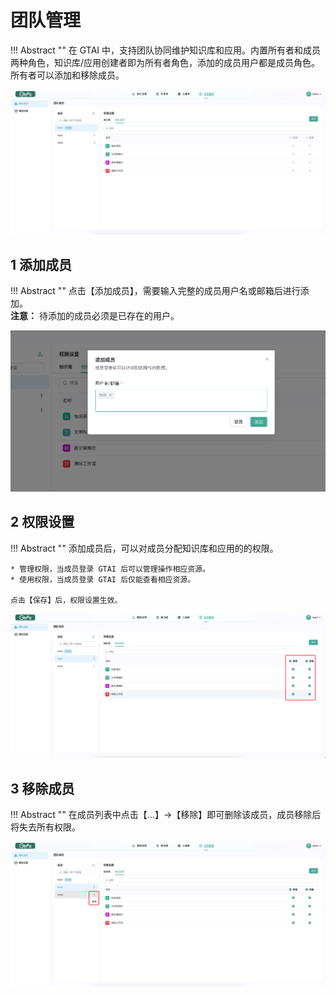# 团队管理

!!! Abstract ""
    在 GTAI 中，支持团队协同维护知识库和应用。内置所有者和成员两种角色，知识库/应用创建者即为所有者角色，添加的成员用户都是成员角色。所有者可以添加和移除成员。    

![成员列表](../../img/team/teamlist.png)

## 1 添加成员

!!! Abstract ""
    点击【添加成员】，需要输入完整的成员用户名或邮箱后进行添加。   
    **注意：** 待添加的成员必须是已存在的用户。  

![添加成员](../../img/team/addMembers.png)

## 2 权限设置

!!! Abstract ""
    添加成员后，可以对成员分配知识库和应用的的权限。 

    * 管理权限，当成员登录 GTAI 后可以管理操作相应资源。 
    * 使用权限，当成员登录 GTAI 后仅能查看相应资源。    
    
    点击【保存】后，权限设置生效。

![权限设置](<../../img/team/permission_setting.png>)

## 3 移除成员

!!! Abstract ""
    在成员列表中点击【…】->【移除】即可删除该成员，成员移除后将失去所有权限。

![移除成员](../../img/team/del_member.png)